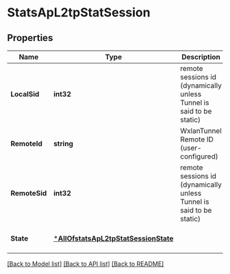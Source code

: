 # StatsApL2tpStatSession

## Properties
Name | Type | Description | Notes
------------ | ------------- | ------------- | -------------
**LocalSid** | **int32** | remote sessions id (dynamically unless Tunnel is said to be static) | [optional] [default to null]
**RemoteId** | **string** | WxlanTunnel Remote ID (user-configured) | [optional] [default to null]
**RemoteSid** | **int32** | remote sessions id (dynamically unless Tunnel is said to be static) | [optional] [default to null]
**State** | [***AllOfstatsApL2tpStatSessionState**](AllOfstatsApL2tpStatSessionState.md) |  | [optional] [default to null]

[[Back to Model list]](../README.md#documentation-for-models) [[Back to API list]](../README.md#documentation-for-api-endpoints) [[Back to README]](../README.md)

